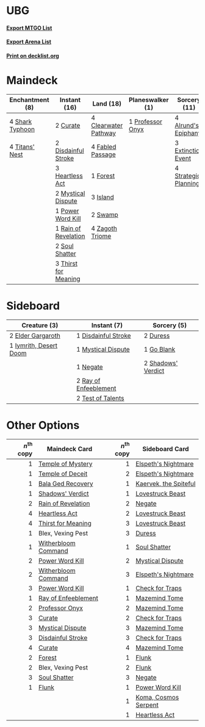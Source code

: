 # UBG

#### [Export MTGO List](../collection/UBG/UBG.txt)
#### [Export Arena List](../collection/UBG/UBG_arena.txt)
#### [Print on decklist.org](http://decklist.org/?deckmain=4%09Alrund's%20Epiphany%0A4%09Barkchannel%20Pathway%0A4%09Clearwater%20Pathway%0A2%09Curate%0A2%09Darkbore%20Pathway%0A2%09Disdainful%20Stroke%0A3%09Extinction%20Event%0A4%09Fabled%20Passage%0A1%09Forest%0A3%09Heartless%20Act%0A3%09Island%0A2%09Mystical%20Dispute%0A1%09Power%20Word%20Kill%0A1%09Professor%20Onyx%0A1%09Rain%20of%20Revelation%0A4%09Shark%20Typhoon%0A2%09Soul%20Shatter%0A4%09Strategic%20Planning%0A2%09Swamp%0A3%09Thirst%20for%20Meaning%0A4%09Titans'%20Nest%0A4%09Zagoth%20Triome&deckside=1%09Disdainful%20Stroke%0A2%09Duress%0A2%09Elder%20Gargaroth%0A1%09Go%20Blank%0A1%09Iymrith,%20Desert%20Doom%0A1%09Mystical%20Dispute%0A1%09Negate%0A2%09Ray%20of%20Enfeeblement%0A2%09Shadows'%20Verdict%0A2%09Test%20of%20Talents)
# Maindeck

|                                     Enchantment (8)                                      |                                         Instant (16)                                          |                                           Land (18)                                           |                                     Planeswalker (1)                                      |                                         Sorcery (11)                                          |     Unknown (6)     |
|------------------------------------------------------------------------------------------|-----------------------------------------------------------------------------------------------|-----------------------------------------------------------------------------------------------|-------------------------------------------------------------------------------------------|-----------------------------------------------------------------------------------------------|---------------------|
|4 [Shark Typhoon](http://gatherer.wizards.com/Pages/Card/Details.aspx?multiverseid=479587)|2 [Curate](http://gatherer.wizards.com/Pages/Card/Details.aspx?multiverseid=513517)            |4 [Clearwater Pathway](http://gatherer.wizards.com/Pages/Card/Details.aspx?multiverseid=491913)|1 [Professor Onyx](http://gatherer.wizards.com/Pages/Card/Details.aspx?multiverseid=513560)|4 [Alrund's Epiphany](http://gatherer.wizards.com/Pages/Card/Details.aspx?multiverseid=503648) |4 Barkchannel Pathway|
|4 [Titans' Nest](http://gatherer.wizards.com/Pages/Card/Details.aspx?multiverseid=479732) |2 [Disdainful Stroke](http://gatherer.wizards.com/Pages/Card/Details.aspx?multiverseid=420705) |4 [Fabled Passage](http://gatherer.wizards.com/Pages/Card/Details.aspx?multiverseid=473206)    |                                                                                           |3 [Extinction Event](http://gatherer.wizards.com/Pages/Card/Details.aspx?multiverseid=479608)  |2 Darkbore Pathway   |
|                                                                                          |3 [Heartless Act](http://gatherer.wizards.com/Pages/Card/Details.aspx?multiverseid=479611)     |1 [Forest](http://gatherer.wizards.com/Pages/Card/Details.aspx?multiverseid=439860)            |                                                                                           |4 [Strategic Planning](http://gatherer.wizards.com/Pages/Card/Details.aspx?multiverseid=376525)|                     |
|                                                                                          |2 [Mystical Dispute](http://gatherer.wizards.com/Pages/Card/Details.aspx?multiverseid=473020)  |3 [Island](http://gatherer.wizards.com/Pages/Card/Details.aspx?multiverseid=439857)            |                                                                                           |                                                                                               |                     |
|                                                                                          |1 [Power Word Kill](http://gatherer.wizards.com/Pages/Card/Details.aspx?multiverseid=527401)   |2 [Swamp](http://gatherer.wizards.com/Pages/Card/Details.aspx?multiverseid=439858)             |                                                                                           |                                                                                               |                     |
|                                                                                          |1 [Rain of Revelation](http://gatherer.wizards.com/Pages/Card/Details.aspx?multiverseid=464014)|4 [Zagoth Triome](http://gatherer.wizards.com/Pages/Card/Details.aspx?multiverseid=479779)     |                                                                                           |                                                                                               |                     |
|                                                                                          |2 [Soul Shatter](http://gatherer.wizards.com/Pages/Card/Details.aspx?multiverseid=491765)      |                                                                                               |                                                                                           |                                                                                               |                     |
|                                                                                          |3 [Thirst for Meaning](http://gatherer.wizards.com/Pages/Card/Details.aspx?multiverseid=476325)|                                                                                               |                                                                                           |                                                                                               |                     |


# Sideboard

|                                          Creature (3)                                           |                                          Instant (7)                                           |                                         Sorcery (5)                                         |
|-------------------------------------------------------------------------------------------------|------------------------------------------------------------------------------------------------|---------------------------------------------------------------------------------------------|
|2 [Elder Gargaroth](http://gatherer.wizards.com/Pages/Card/Details.aspx?multiverseid=485502)     |1 [Disdainful Stroke](http://gatherer.wizards.com/Pages/Card/Details.aspx?multiverseid=420705)  |2 [Duress](http://gatherer.wizards.com/Pages/Card/Details.aspx?multiverseid=14557)           |
|1 [Iymrith, Desert Doom](http://gatherer.wizards.com/Pages/Card/Details.aspx?multiverseid=527349)|1 [Mystical Dispute](http://gatherer.wizards.com/Pages/Card/Details.aspx?multiverseid=473020)   |1 [Go Blank](http://gatherer.wizards.com/Pages/Card/Details.aspx?multiverseid=513549)        |
|                                                                                                 |1 [Negate](http://gatherer.wizards.com/Pages/Card/Details.aspx?multiverseid=423707)             |2 [Shadows' Verdict](http://gatherer.wizards.com/Pages/Card/Details.aspx?multiverseid=491762)|
|                                                                                                 |2 [Ray of Enfeeblement](http://gatherer.wizards.com/Pages/Card/Details.aspx?multiverseid=527403)|                                                                                             |
|                                                                                                 |2 [Test of Talents](http://gatherer.wizards.com/Pages/Card/Details.aspx?multiverseid=513536)    |                                                                                             |


# Other Options

|*n*<sup>th</sup> copy|                                        Maindeck Card                                         |*n*<sup>th</sup> copy|                                         Sideboard Card                                         |
|--------------------:|----------------------------------------------------------------------------------------------|--------------------:|------------------------------------------------------------------------------------------------|
|                    1|[Temple of Mystery](http://gatherer.wizards.com/Pages/Card/Details.aspx?multiverseid=373571)  |                    1|[Elspeth's Nightmare](http://gatherer.wizards.com/Pages/Card/Details.aspx?multiverseid=476342)  |
|                    1|[Temple of Deceit](http://gatherer.wizards.com/Pages/Card/Details.aspx?multiverseid=373734)   |                    2|[Elspeth's Nightmare](http://gatherer.wizards.com/Pages/Card/Details.aspx?multiverseid=476342)  |
|                    1|[Bala Ged Recovery](http://gatherer.wizards.com/Pages/Card/Details.aspx?multiverseid=491825)  |                    1|[Kaervek, the Spiteful](http://gatherer.wizards.com/Pages/Card/Details.aspx?multiverseid=485429)|
|                    1|[Shadows' Verdict](http://gatherer.wizards.com/Pages/Card/Details.aspx?multiverseid=491762)   |                    1|[Lovestruck Beast](http://gatherer.wizards.com/Pages/Card/Details.aspx?multiverseid=473127)     |
|                    2|[Rain of Revelation](http://gatherer.wizards.com/Pages/Card/Details.aspx?multiverseid=464014) |                    2|[Negate](http://gatherer.wizards.com/Pages/Card/Details.aspx?multiverseid=423707)               |
|                    4|[Heartless Act](http://gatherer.wizards.com/Pages/Card/Details.aspx?multiverseid=479611)      |                    2|[Lovestruck Beast](http://gatherer.wizards.com/Pages/Card/Details.aspx?multiverseid=473127)     |
|                    4|[Thirst for Meaning](http://gatherer.wizards.com/Pages/Card/Details.aspx?multiverseid=476325) |                    3|[Lovestruck Beast](http://gatherer.wizards.com/Pages/Card/Details.aspx?multiverseid=473127)     |
|                    1|Blex, Vexing Pest                                                                             |                    3|[Duress](http://gatherer.wizards.com/Pages/Card/Details.aspx?multiverseid=14557)                |
|                    1|[Witherbloom Command](http://gatherer.wizards.com/Pages/Card/Details.aspx?multiverseid=513740)|                    1|[Soul Shatter](http://gatherer.wizards.com/Pages/Card/Details.aspx?multiverseid=491765)         |
|                    2|[Power Word Kill](http://gatherer.wizards.com/Pages/Card/Details.aspx?multiverseid=527401)    |                    2|[Mystical Dispute](http://gatherer.wizards.com/Pages/Card/Details.aspx?multiverseid=473020)     |
|                    2|[Witherbloom Command](http://gatherer.wizards.com/Pages/Card/Details.aspx?multiverseid=513740)|                    3|[Elspeth's Nightmare](http://gatherer.wizards.com/Pages/Card/Details.aspx?multiverseid=476342)  |
|                    3|[Power Word Kill](http://gatherer.wizards.com/Pages/Card/Details.aspx?multiverseid=527401)    |                    1|[Check for Traps](http://gatherer.wizards.com/Pages/Card/Details.aspx?multiverseid=527379)      |
|                    1|[Ray of Enfeeblement](http://gatherer.wizards.com/Pages/Card/Details.aspx?multiverseid=527403)|                    1|[Mazemind Tome](http://gatherer.wizards.com/Pages/Card/Details.aspx?multiverseid=485555)        |
|                    2|[Professor Onyx](http://gatherer.wizards.com/Pages/Card/Details.aspx?multiverseid=513560)     |                    2|[Mazemind Tome](http://gatherer.wizards.com/Pages/Card/Details.aspx?multiverseid=485555)        |
|                    3|[Curate](http://gatherer.wizards.com/Pages/Card/Details.aspx?multiverseid=513517)             |                    2|[Check for Traps](http://gatherer.wizards.com/Pages/Card/Details.aspx?multiverseid=527379)      |
|                    3|[Mystical Dispute](http://gatherer.wizards.com/Pages/Card/Details.aspx?multiverseid=473020)   |                    3|[Mazemind Tome](http://gatherer.wizards.com/Pages/Card/Details.aspx?multiverseid=485555)        |
|                    3|[Disdainful Stroke](http://gatherer.wizards.com/Pages/Card/Details.aspx?multiverseid=420705)  |                    3|[Check for Traps](http://gatherer.wizards.com/Pages/Card/Details.aspx?multiverseid=527379)      |
|                    4|[Curate](http://gatherer.wizards.com/Pages/Card/Details.aspx?multiverseid=513517)             |                    4|[Mazemind Tome](http://gatherer.wizards.com/Pages/Card/Details.aspx?multiverseid=485555)        |
|                    2|[Forest](http://gatherer.wizards.com/Pages/Card/Details.aspx?multiverseid=439860)             |                    1|[Flunk](http://gatherer.wizards.com/Pages/Card/Details.aspx?multiverseid=513548)                |
|                    2|Blex, Vexing Pest                                                                             |                    2|[Flunk](http://gatherer.wizards.com/Pages/Card/Details.aspx?multiverseid=513548)                |
|                    3|[Soul Shatter](http://gatherer.wizards.com/Pages/Card/Details.aspx?multiverseid=491765)       |                    3|[Negate](http://gatherer.wizards.com/Pages/Card/Details.aspx?multiverseid=423707)               |
|                    1|[Flunk](http://gatherer.wizards.com/Pages/Card/Details.aspx?multiverseid=513548)              |                    1|[Power Word Kill](http://gatherer.wizards.com/Pages/Card/Details.aspx?multiverseid=527401)      |
|                     |                                                                                              |                    1|[Koma, Cosmos Serpent](http://gatherer.wizards.com/Pages/Card/Details.aspx?multiverseid=503837) |
|                     |                                                                                              |                    1|[Heartless Act](http://gatherer.wizards.com/Pages/Card/Details.aspx?multiverseid=479611)        |

